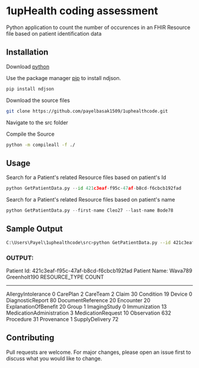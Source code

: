 # 1upHealth coding assessment

Python application to count the number of occurences in an FHIR Resource file based on patient identification data 

## Installation

Download [python](https://www.python.org/downloads/)

Use the package manager [pip](https://pip.pypa.io/en/stable/) to install ndjson.
```bash
pip install ndjson
```

Download the source files
```bash
git clone https://github.com/payelbasak1509/1uphealthcode.git
```

Navigate to the src folder

Compile the Source
```bash
python -m compileall -f ./
```

## Usage

Search for a Patient's related Resource files based on patient's Id
```python
python GetPatientData.py --id 421c3eaf-f95c-47af-b8cd-f6cbcb192fad
```

Search for a Patient's related Resource files based on patient's name
```python
python GetPatientData.py --first-name Cleo27 --last-name Bode78
```

## Sample Output

```bash
C:\Users\Payel\1uphealthcode\src>python GetPatientData.py --id 421c3eaf-f95c-47af-b8cd-f6cbcb192fad
```
### OUTPUT:

Patient Id:  421c3eaf-f95c-47af-b8cd-f6cbcb192fad
Patient Name:  Wava789   Greenholt190
RESOURCE_TYPE                                           COUNT
______________________________________________________________
AllergyIntolerance                                       0
CarePlan                                                 2
CareTeam                                                 2
Claim                                                    30
Condition                                                19
Device                                                   0
DiagnosticReport                                         80
DocumentReference                                        20
Encounter                                                20
ExplanationOfBenefit                                     20
Group                                                    1
ImagingStudy                                             0
Immunization                                             13
MedicationAdministration                                 3
MedicationRequest                                        10
Observation                                              632
Procedure                                                31
Provenance                                               1
SupplyDelivery                                           72


## Contributing
Pull requests are welcome. For major changes, please open an issue first to discuss what you would like to change.
